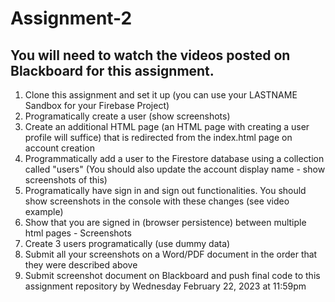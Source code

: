 # Assignment-2

## You will need to watch the videos posted on Blackboard for this assignment.
1. Clone this assignment and set it up (you can use your LASTNAME Sandbox for your Firebase Project)
2. Programatically create a user (show screenshots)
3. Create an additional HTML page (an HTML page with creating a user profile will suffice) that is redirected from the index.html page on account creation 
4. Programmatically add a user to the Firestore database using a collection called "users" (You should also update the account display name - show screenshots of this)
5. Programatically have sign in and sign out functionalities. You should show screenshots in the console with these changes (see video example)
6. Show that you are signed in (browser persistence) between multiple html pages - Screenshots
7. Create 3 users programatically (use dummy data)
8. Submit all your screenshots on a Word/PDF document in the order that they were described above
9. Submit screenshot document on Blackboard and push final code to this assignment repository by Wednesday February 22, 2023 at 11:59pm
